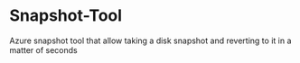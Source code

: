 # Snapshot-Tool
Azure snapshot tool that allow taking a disk snapshot and reverting to it in a matter of seconds
